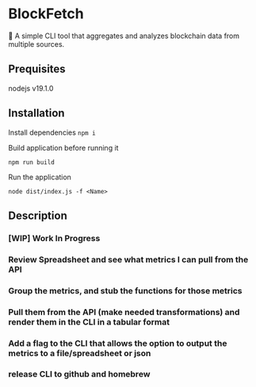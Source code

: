 # BlockFetch

🐾 A simple CLI tool that aggregates and analyzes blockchain data from multiple sources.

## Prequisites

nodejs v19.1.0

## Installation

Install dependencies
`npm i`

Build application before running it

`npm run build`

Run the application

`node dist/index.js -f <Name>`

## Description

### [WIP] Work In Progress

### Review Spreadsheet and see what metrics I can pull from the API
### Group the metrics, and stub the functions for those metrics
### Pull them from the API (make needed transformations) and render them in the CLI in a tabular format
###  Add a flag to the CLI that allows the option to output the metrics to a file/spreadsheet or json
### release CLI to github and homebrew 
